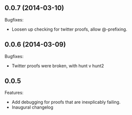 ## 0.0.7 (2014-03-10)

Bugfixes:

 - Loosen up checking for twitter proofs, allow @-prefixing.

## 0.0.6 (2014-03-09)

Bugfixes:

 - Twitter proofs were broken, with hunt v hunt2

## 0.0.5

Features:

  - Add debugging for proofs that are inexplicably failing.
  - Inaugural changelog
